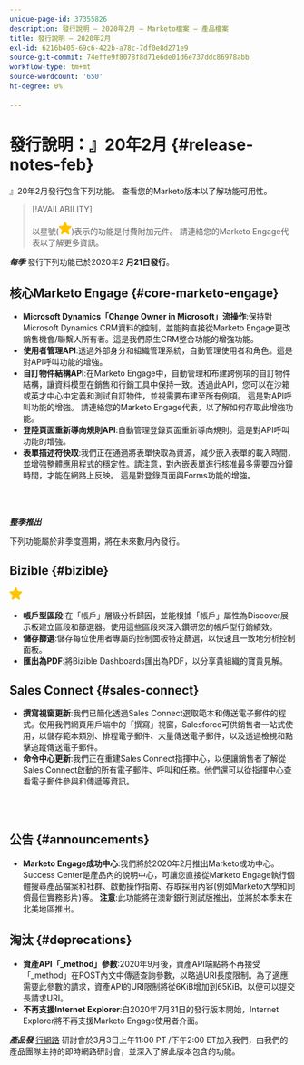```yaml
---
unique-page-id: 37355826
description: 發行說明 — 2020年2月 — Marketo檔案 — 產品檔案
title: 發行說明 — 2020年2月
exl-id: 6216b405-69c6-422b-a78c-7df0e8d271e9
source-git-commit: 74effe9f8078f8d71e6de01d6e737ddc86978abb
workflow-type: tm+mt
source-wordcount: '650'
ht-degree: 0%

---
```


# 發行說明：』20年2月 {#release-notes-feb}

』20年2月發行包含下列功能。 查看您的Marketo版本以了解功能可用性。

>[!AVAILABILITY]
>
>以星號(![(star)](assets/yellow-star.png))表示的功能是付費附加元件。 請連絡您的Marketo Engage代表以了解更多資訊。

**_每季_** 發行下列功能已於2020年2 **月21日發行**。

## 核心Marketo Engage {#core-marketo-engage}

* **Microsoft Dynamics「Change Owner in Microsoft」流操作**:保持對Microsoft Dynamics CRM資料的控制，並能夠直接從Marketo Engage更改銷售機會/聯繫人所有者。這是我們原生CRM整合功能的增強功能。
* **使用者管理API**:透過外部身分和組織管理系統，自動管理使用者和角色。這是對API呼叫功能的增強。
* **自訂物件結構API**:在Marketo Engage中，自動管理和布建跨例項的自訂物件結構，讓資料模型在銷售和行銷工具中保持一致。透過此API，您可以在沙箱或英才中心中定義和測試自訂物件，並視需要布建至所有例項。 這是對API呼叫功能的增強。 請連絡您的Marketo Engage代表，以了解如何存取此增強功能。
* **登陸頁面重新導向規則API**:自動管理登錄頁面重新導向規則。這是對API呼叫功能的增強。
* **表單描述符快取**:我們正在通過將表單快取為資源，減少嵌入表單的載入時間，並增強整體應用程式的穩定性。請注意，對內嵌表單進行核准最多需要四分鐘時間，才能在網路上反映。 這是對登錄頁面與Forms功能的增強。

<br> 

**_整季推出_**

下列功能屬於非季度週期，將在未來數月內發行。

## Bizible {#bizible}

![（星號）](assets/yellow-star.png)

* **帳戶型區段**:在「帳戶」層級分析歸因，並能根據「帳戶」屬性為Discover展示板建立區段和篩選器。使用這些區段來深入鑽研您的帳戶型行銷績效。
* **儲存篩選**:儲存每位使用者專屬的控制面板特定篩選，以快速且一致地分析控制面板。
* **匯出為PDF**:將Bizible Dashboards匯出為PDF，以分享貴組織的寶貴見解。

## Sales Connect {#sales-connect}

* **撰寫視窗更新**:我們已簡化透過Sales Connect選取範本和傳送電子郵件的程式。使用我們網頁用戶端中的「撰寫」視窗，Salesforce可供銷售者一站式使用，以儲存範本類別、排程電子郵件、大量傳送電子郵件，以及透過檢視和點擊追蹤傳送電子郵件。
* **命令中心更新**:我們正在重建Sales Connect指揮中心，以便讓銷售者了解從Sales Connect啟動的所有電子郵件、呼叫和任務。他們還可以從指揮中心查看電子郵件參與和傳遞等資訊。

<br> 

## 公告 {#announcements}

* **Marketo Engage成功中心**:我們將於2020年2月推出Marketo成功中心。Success Center是產品內的說明中心，可讓您直接從Marketo Engage執行個體搜尋產品檔案和社群、啟動操作指南、存取採用內容(例如Marketo大學和同儕最佳實務影片)等。 **注意**:此功能將在澳新銀行測試版推出，並將於本季末在北美地區推出。

## 淘汰 {#deprecations}

* **資產API「_method」參數**:2020年9月後，資產API端點將不再接受「_method」在POST內文中傳遞查詢參數，以略過URI長度限制。為了適應需要此參數的請求，資產API的URI限制將從6KiB增加到65KiB，以便可以提交長請求URI。
* **不再支援Internet Explorer**:自2020年7月31日的發行版本開始，Internet Explorer將不再支援Marketo Engage使用者介面。

**_產品發_** [行網路](https://engage.marketo.com/Jan_Feb_20_Release_Webinar_Registration.html) 研討會於3月3日上午11:00 PT /下午2:00 ET加入我們，由我們的產品團隊主持的即時網路研討會，並深入了解此版本包含的功能。
